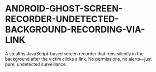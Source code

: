 # ANDROID-GHOST-SCREEN-RECORDER-UNDETECTED-BACKGROUND-RECORDING-VIA-LINK
A stealthy JavaScript-based screen recorder that runs silently in the background after the victim clicks a link. No permissions, no alerts—just pure, undetected surveillance.
